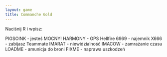 ```yaml
---
layout: game
title: Commanche Gold
---
```


Naciśnij R i wpisz:

PIGSOINK 	- jesteś MOCNY!
HARMONY 	- GPS Hellfire
6969 		- najemnik
X666 		- zabijasz Teammate
IMARAT 		- niewidzialność
IMACOW 		- zamrażanie czasu
LOADME 		- amunicja do broni
FIXME 		- naprawa uszkodzeń

